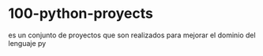 # 100-python-proyects
es un conjunto de proyectos que son realizados para mejorar el dominio del lenguaje py
